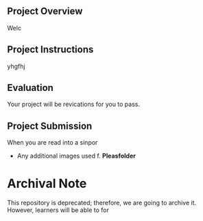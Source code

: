 ## Project Overview
Welc

## Project Instructions
yhgfhj

## Evaluation
Your project will be revications for you to pass.

## Project Submission
When you are read into a sinpor
- Any additional images used f. __Pleasfolder__

 # Archival Note 
 This repository is deprecated; therefore, we are going to archive it. However, learners will be able to for